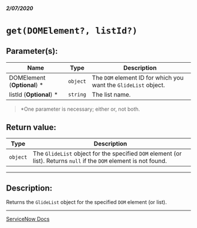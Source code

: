##### 2/07/2020
# `get(DOMElement?, listId?)`
## Parameter(s):
| Name | Type | Description |
|---|---|---|
| DOMElement (**Optional**) * | `object` | The `DOM` element ID for which you want the `GlideList` object. |
| listId (**Optional**) * | `string` | The list name. |

  > *One parameter is necessary; either or, not both.

## Return value:
| Type | Description |
|---|---|
| `object` | The `GlideList` object for the specified `DOM` element (or list).  Returns `null` if the `DOM` element is not found. |

---

## Description:
Returns the `GlideList` object for the specified `DOM` element (or list).

---

[ServiceNow Docs](https://developer.servicenow.com/app.do#!/api_doc?v=newyork&id=r_GLV3-get_O)
